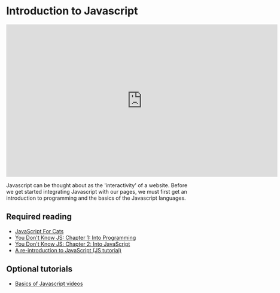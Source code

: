 # Introduction to Javascript

<iframe width="725" height="408" src="https://www.youtube.com/embed/mmECQQctN-Q" frameborder="0" allow="accelerometer; autoplay; encrypted-media; gyroscope; picture-in-picture" allowfullscreen></iframe>

Javascript can be thought about as the 'interactivity' of a website. Before we get started integrating Javascript with our pages, we must first get an introduction to programming and the basics of the Javascript languages.

## Required reading

- [JavaScript For Cats](http://jsforcats.com/)
- [You Don't Know JS: Chapter 1: Into Programming](https://github.com/getify/You-Dont-Know-JS/blob/master/up%20%26%20going/ch1.md)
- [You Don't Know JS: Chapter 2: Into JavaScript](https://github.com/getify/You-Dont-Know-JS/blob/master/up%20%26%20going/ch2.md)
- [A re-introduction to JavaScript (JS tutorial)](https://developer.mozilla.org/en-US/docs/Web/JavaScript/A_re-introduction_to_JavaScript)

## Optional tutorials

- [Basics of Javascript videos](https://www.youtube.com/watch?v=le-URjBhevE&list=PLWKjhJtqVAbk2qRZtWSzCIN38JC_NdhW5)